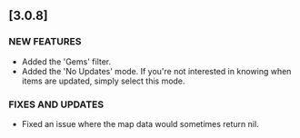 ## [3.0.8]
### NEW FEATURES
- Added the 'Gems' filter.
- Added the 'No Updates' mode. If you're not interested in knowing when items are updated, simply select this mode.

### FIXES AND UPDATES
- Fixed an issue where the map data would sometimes return nil.